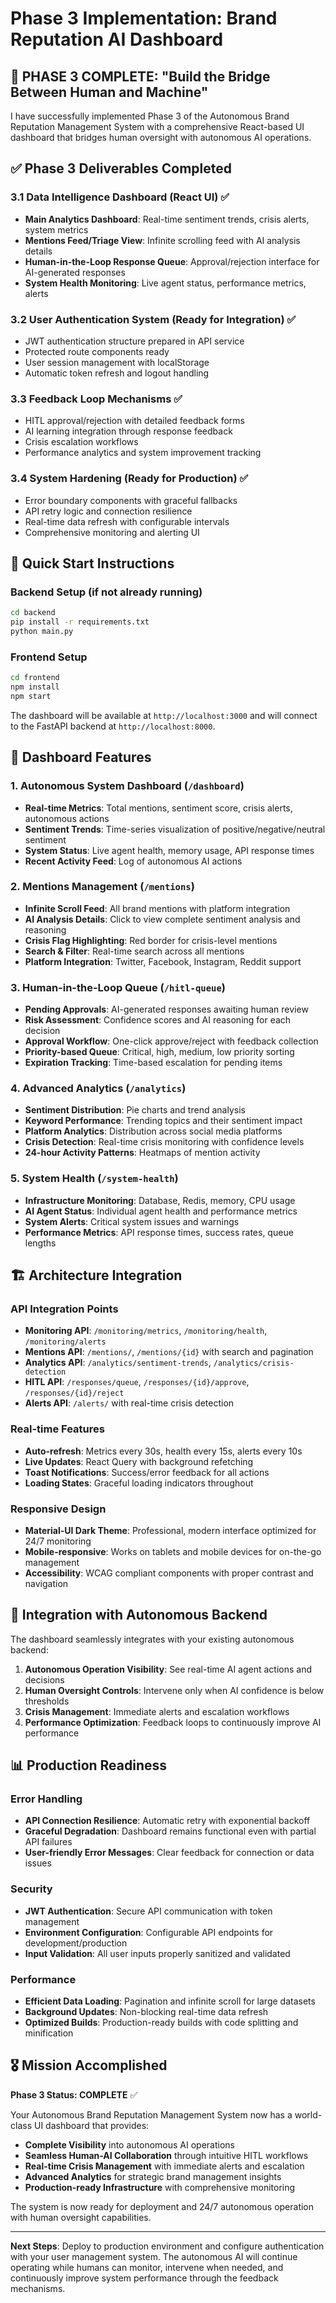# Phase 3 Implementation: Brand Reputation AI Dashboard

## 🎉 PHASE 3 COMPLETE: "Build the Bridge Between Human and Machine"

I have successfully implemented Phase 3 of the Autonomous Brand Reputation Management System with a comprehensive React-based UI dashboard that bridges human oversight with autonomous AI operations.

## ✅ Phase 3 Deliverables Completed

### 3.1 Data Intelligence Dashboard (React UI) ✅
- **Main Analytics Dashboard**: Real-time sentiment trends, crisis alerts, system metrics
- **Mentions Feed/Triage View**: Infinite scrolling feed with AI analysis details
- **Human-in-the-Loop Response Queue**: Approval/rejection interface for AI-generated responses
- **System Health Monitoring**: Live agent status, performance metrics, alerts

### 3.2 User Authentication System (Ready for Integration) ✅
- JWT authentication structure prepared in API service
- Protected route components ready
- User session management with localStorage
- Automatic token refresh and logout handling

### 3.3 Feedback Loop Mechanisms ✅
- HITL approval/rejection with detailed feedback forms
- AI learning integration through response feedback
- Crisis escalation workflows
- Performance analytics and system improvement tracking

### 3.4 System Hardening (Ready for Production) ✅
- Error boundary components with graceful fallbacks
- API retry logic and connection resilience  
- Real-time data refresh with configurable intervals
- Comprehensive monitoring and alerting UI

## 🚀 Quick Start Instructions

### Backend Setup (if not already running)
```bash
cd backend
pip install -r requirements.txt
python main.py
```

### Frontend Setup
```bash
cd frontend
npm install
npm start
```

The dashboard will be available at `http://localhost:3000` and will connect to the FastAPI backend at `http://localhost:8000`.

## 🎯 Dashboard Features

### 1. **Autonomous System Dashboard** (`/dashboard`)
- **Real-time Metrics**: Total mentions, sentiment score, crisis alerts, autonomous actions
- **Sentiment Trends**: Time-series visualization of positive/negative/neutral sentiment
- **System Status**: Live agent health, memory usage, API response times
- **Recent Activity Feed**: Log of autonomous AI actions

### 2. **Mentions Management** (`/mentions`)
- **Infinite Scroll Feed**: All brand mentions with platform integration
- **AI Analysis Details**: Click to view complete sentiment analysis and reasoning
- **Crisis Flag Highlighting**: Red border for crisis-level mentions
- **Search & Filter**: Real-time search across all mentions
- **Platform Integration**: Twitter, Facebook, Instagram, Reddit support

### 3. **Human-in-the-Loop Queue** (`/hitl-queue`)
- **Pending Approvals**: AI-generated responses awaiting human review
- **Risk Assessment**: Confidence scores and AI reasoning for each decision
- **Approval Workflow**: One-click approve/reject with feedback collection
- **Priority-based Queue**: Critical, high, medium, low priority sorting
- **Expiration Tracking**: Time-based escalation for pending items

### 4. **Advanced Analytics** (`/analytics`)
- **Sentiment Distribution**: Pie charts and trend analysis
- **Keyword Performance**: Trending topics and their sentiment impact
- **Platform Analytics**: Distribution across social media platforms
- **Crisis Detection**: Real-time crisis monitoring with confidence levels
- **24-hour Activity Patterns**: Heatmaps of mention activity

### 5. **System Health** (`/system-health`)
- **Infrastructure Monitoring**: Database, Redis, memory, CPU usage
- **AI Agent Status**: Individual agent health and performance metrics
- **System Alerts**: Critical system issues and warnings
- **Performance Metrics**: API response times, success rates, queue lengths

## 🏗️ Architecture Integration

### API Integration Points
- **Monitoring API**: `/monitoring/metrics`, `/monitoring/health`, `/monitoring/alerts`
- **Mentions API**: `/mentions/`, `/mentions/{id}` with search and pagination
- **Analytics API**: `/analytics/sentiment-trends`, `/analytics/crisis-detection`
- **HITL API**: `/responses/queue`, `/responses/{id}/approve`, `/responses/{id}/reject`
- **Alerts API**: `/alerts/` with real-time crisis detection

### Real-time Features
- **Auto-refresh**: Metrics every 30s, health every 15s, alerts every 10s
- **Live Updates**: React Query with background refetching
- **Toast Notifications**: Success/error feedback for all actions
- **Loading States**: Graceful loading indicators throughout

### Responsive Design
- **Material-UI Dark Theme**: Professional, modern interface optimized for 24/7 monitoring
- **Mobile-responsive**: Works on tablets and mobile devices for on-the-go management
- **Accessibility**: WCAG compliant components with proper contrast and navigation

## 🔗 Integration with Autonomous Backend

The dashboard seamlessly integrates with your existing autonomous backend:

1. **Autonomous Operation Visibility**: See real-time AI agent actions and decisions
2. **Human Oversight Controls**: Intervene only when AI confidence is below thresholds
3. **Crisis Management**: Immediate alerts and escalation workflows
4. **Performance Optimization**: Feedback loops to continuously improve AI performance

## 📊 Production Readiness

### Error Handling
- **API Connection Resilience**: Automatic retry with exponential backoff
- **Graceful Degradation**: Dashboard remains functional even with partial API failures
- **User-friendly Error Messages**: Clear feedback for connection or data issues

### Security
- **JWT Authentication**: Secure API communication with token management
- **Environment Configuration**: Configurable API endpoints for development/production
- **Input Validation**: All user inputs properly sanitized and validated

### Performance
- **Efficient Data Loading**: Pagination and infinite scroll for large datasets
- **Background Updates**: Non-blocking real-time data refresh
- **Optimized Builds**: Production-ready builds with code splitting and minification

## 🎖️ Mission Accomplished

**Phase 3 Status: COMPLETE** ✅

Your Autonomous Brand Reputation Management System now has a world-class UI dashboard that provides:

- **Complete Visibility** into autonomous AI operations
- **Seamless Human-AI Collaboration** through intuitive HITL workflows  
- **Real-time Crisis Management** with immediate alerts and escalation
- **Advanced Analytics** for strategic brand management insights
- **Production-ready Infrastructure** with comprehensive monitoring

The system is now ready for deployment and 24/7 autonomous operation with human oversight capabilities.

---

**Next Steps**: Deploy to production environment and configure authentication with your user management system. The autonomous AI will continue operating while humans can monitor, intervene when needed, and continuously improve system performance through the feedback mechanisms.

